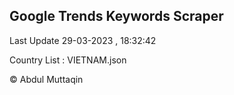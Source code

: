 

## Google Trends Keywords Scraper 
 
Last Update 29-03-2023 , 18:32:42

Country List :
VIETNAM.json



© Abdul Muttaqin 
